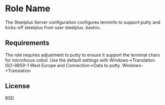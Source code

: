 Role Name
=========

The Steelplus Server configuration configures terminfo to support putty and kicks-off steelplus from user steelplus .bashrc.

Requirements
------------

The role requires adjustment to putty to ensure it support the terminal chars for microfocus cobol.  Use the default settings with Windows->Translation ISO-8859-1 West Europe and Connection->Data to putty.
Windows->Translation 

License
-------

BSD
